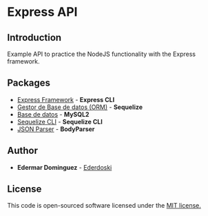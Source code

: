 # Express API

## Introduction

Example API to practice the NodeJS functionality with the Express framework.

## Packages

* [Express Framework](http://expressjs.com/es/starter/generator.html) - **Express CLI**
* [Gestor de Base de datos (ORM)](http://docs.sequelizejs.com/) - **Sequelize**
* [Base de datos](https://www.npmjs.com/package/mysql2) - **MySQL2**
* [Sequelize CLI](https://github.com/sequelize/cli) - **Sequelize CLI**
* [JSON Parser](https://www.npmjs.com/package/body-parser) - **BodyParser**


## Author

* **Edermar Dominguez** - [Ederdoski](https://gitlab.com/Ederdoski/about)

## License

This code is open-sourced software licensed under the [MIT license.](https://opensource.org/licenses/MIT)
